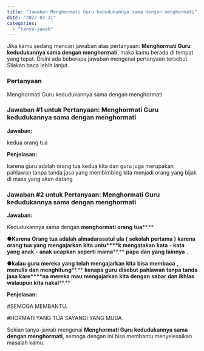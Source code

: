 ```yaml
---
title: "Jawaban Menghormati Guru kedudukannya sama dengan menghormati​"
date: "2022-03-31"
categories: 
  - "tanya-jawab"
---
```


Jika kamu sedang mencari jawaban atas pertanyaan: **Menghormati Guru kedudukannya sama dengan menghormati​**, maka kamu berada di tempat yang tepat. Disini ada beberapa jawaban mengenai pertanyaan tersebut. Silakan baca lebih lanjut.

### Pertanyaan

Menghormati Guru kedudukannya sama dengan menghormati​

### Jawaban #1 untuk Pertanyaan: Menghormati Guru kedudukannya sama dengan menghormati​

**Jawaban:**

kedua orang tua

**Penjelasan:**

karena guru adalah orang tua kedua kita dan guru juga merupakan pahlawan tanpa tanda jasa yang membimbing kita menjadi orang yang bijak di masa yang akan datang

### Jawaban #2 untuk Pertanyaan: Menghormati Guru kedudukannya sama dengan menghormati​

**Jawaban:**

Kedudukannya sama dengan **menghormati** **orang** **tua****.**

**●****Kar****ena** **Orang** **tua** **adalah** **almadarasatul** **ula** **(** **sekolah** **pertama** **)** **karena** **orang** **tua** **yang** **mengajarkan** **kita** **untu****k** **mengatakan** **kata** **\-** **kata** **yang** **anak** **\-** **anak** **ucapkan** **seperti** **mama****,** **papa** **dan** **yang** **lainnya** **.**

**●****kal****au** **guru** **mereka** **yang** **telah** **mengajarkan** **kita** **bisa** **membaca** **,** **menulis** **dan** **menghitung****.** **kenapa** **guru** **disebut** **pahlawan** **tanpa** **tanda** **jasa** **k****a****re****na** **mereka** **mau** **mengajarkan** **kita** **dengan** **sabar** **dan** **ikhlas** **walaupun** **kita** **nakal****.**

**Penjelasan:**

#SEMOGA MEMBANTU.

#HORMATI YANG TUA SAYANGI YANG MUDA.

Sekian tanya-jawab mengenai **Menghormati Guru kedudukannya sama dengan menghormati​**, semoga dengan ini bisa membantu menyelesaikan masalah kamu.
